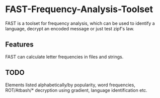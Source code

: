 # FAST-Frequency-Analysis-Toolset
FAST is a toolset for frequency analysis, which can be used to identify a language, decrypt an encoded message or just test zipf's law.

## Features
FAST can calculate letter frequencies in files and strings.

## TODO
Elements listed alphabetically/by popularity, word frequencies, ROT/Atbash/* decryption using gradient, language identification etc.
